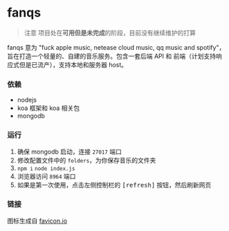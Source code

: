 # fanqs

> 注意 项目处在**可用但是未完成**的阶段，目前没有继续维护的打算

fanqs 意为 "fuck apple music, netease cloud music, qq music and spotify"，旨在打造一个轻量的、自建的音乐服务。包含一套后端 API 和 前端（计划支持响应式但是已流产），支持本地和服务器 host。

### 依赖

* nodejs
* koa 框架和 koa 相关包
* mongodb

### 运行

1. 确保 mongodb 启动，连接 <code>27017</code> 端口
2. 修改配置文件中的 <code>folders</code>，为你保存音乐的文件夹
3. <code>npm i</code>
<code>node index.js</code>
4. 浏览器访问 <code>8964</code> 端口
5. 如果是第一次使用，点击左侧控制栏的 <kbd>\[refresh\]</kbd> 按钮，然后刷新网页

### 链接

图标生成自 [favicon.io](https://favicon.io/favicon-generator/)
